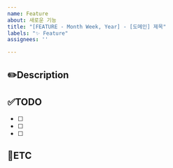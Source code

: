 ```yaml
---
name: Feature
about: 새로운 기능
title: "[FEATURE - Month Week, Year] - [도메인] 제목"
labels: "✨ Feature"
assignees: ''

---
```


✏️Description
-
<!--작업사항을 입력해주세요-->

✅TODO
-
- [ ] <!--todo-->
- [ ] <!--todo-->
- [ ] <!--todo-->

🐾ETC
-
